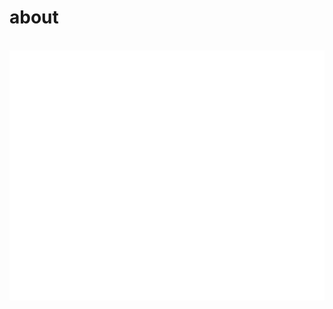 # about
<div align="center">
	<br>
		<img src="img.svg" width="800" height="400" alt="GewoonJevon">
	<br>
</div>
